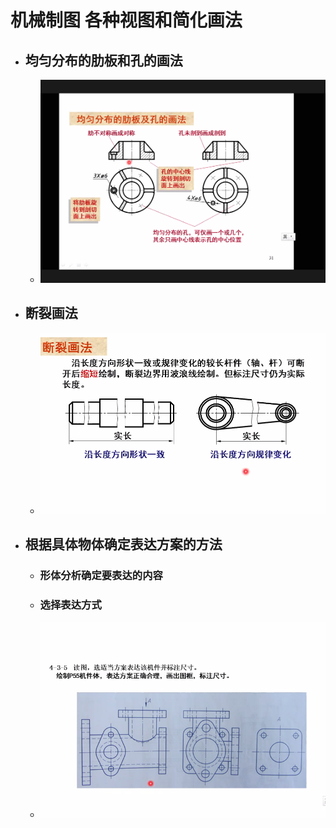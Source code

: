 # 机械制图 各种视图和简化画法
- ## 均匀分布的**肋板**和**孔**的画法
  - ![肋板和孔](Pics/2020-05-18-15-25-45.png)
- ## 断裂画法
  - ![断裂护法](Pics/2020-05-18-15-27-01.png)
- ## 根据具体物体确定表达方案的方法
  - ### 形体分析确定要表达的内容
  - ### 选择表达方式
  - ![](Pics/2020-05-18-16-00-00.png)